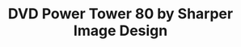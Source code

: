 ---
inv_num: 2014-060
add_credit:
url: 2014-060-dvd-power-tower-80-by-sharper-image-design
title: DVD Power Tower 80 by Sharper Image Design
year: '2014'
display_year: '2014'
medium: DVD rack, Dvd's
dims:
pitch: "​DVD rack with crap DVD’s…."
ps:
live_url:
youtube:
related_code:
subheading:
download:
commission:
layout: things-i-made
---